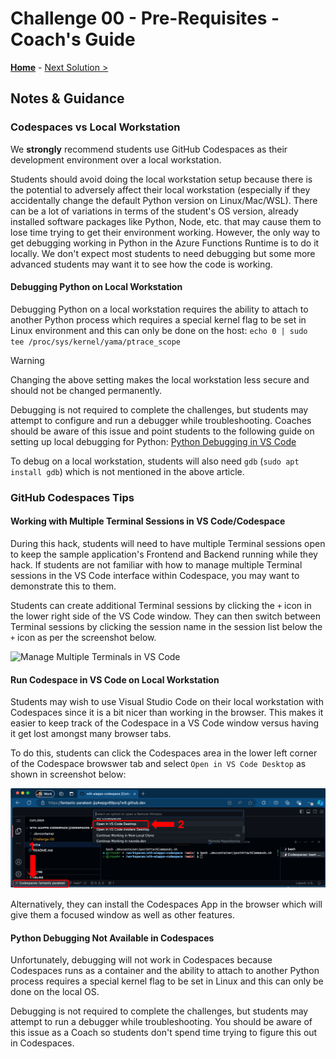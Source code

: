 # Challenge 00 - Pre-Requisites - Coach's Guide 

**[Home](./README.md)** - [Next Solution >](./Solution-01.md)

## Notes & Guidance

### Codespaces vs Local Workstation

We **strongly** recommend students use GitHub Codespaces as their development environment over a local workstation.

Students should avoid doing the local workstation setup because there is the potential to adversely affect their local workstation (especially if they accidentally change the default Python version on Linux/Mac/WSL). There can be a lot of variations in terms of the student's OS version, already installed software packages like Python, Node, etc. that may cause them to lose time trying to get their environment working. However, the only way to get debugging working in Python in the Azure Functions Runtime is to do it locally. We don't expect most students to need debugging but some more advanced students may want it to see how the code is working. 

#### Debugging Python on Local Workstation

Debugging Python on a local workstation requires the ability to attach to another Python process which requires a special kernel flag to be set in Linux environment and this can only be done on the host:
`echo 0 | sudo tee /proc/sys/kernel/yama/ptrace_scope`

>[!WARNING]
>Changing the above setting makes the local workstation less secure and should not be changed permanently. 

Debugging is not required to complete the challenges, but students may attempt to configure and run a debugger while troubleshooting. Coaches should be aware of this issue and point students to the following guide on setting up local debugging for Python: [Python Debugging in VS Code](https://code.visualstudio.com/docs/python/debugging)

To debug on a local workstation, students will also need `gdb` (`sudo apt install gdb`) which is not mentioned in the above article. 

### GitHub Codespaces Tips

#### Working with Multiple Terminal Sessions in VS Code/Codespace

During this hack, students will need to have multiple Terminal sessions open to keep the sample application's Frontend and Backend running while they hack.  If students are not familiar with how to manage multiple Terminal sessions in the VS Code interface within Codespace, you may want to demonstrate this to them.

Students can create additional Terminal sessions by clicking the `+` icon in the lower right side of the VS Code window. They can then switch between Terminal sessions by clicking the session name in the session list below the `+` icon as per the screenshot below.

![Manage Multiple Terminals in VS Code]()

#### Run Codespace in VS Code on Local Workstation

Students may wish to use Visual Studio Code on their local workstation with Codespaces since it is a bit nicer than working in the browser. This makes it easier to keep track of the Codespace in a VS Code window versus having it get lost amongst many browser tabs. 

To do this, students can click the Codespaces area in the lower left corner of the Codespace browswer tab and select `Open in VS Code Desktop` as shown in screenshot below:

![screenshot of how to open Codespace in VS Code](../images/open-codespace-in-vscode.png)

Alternatively, they can install the Codespaces App in the browser which will give them a focused window as well as other features.

#### Python Debugging Not Available in Codespaces

Unfortunately, debugging will not work in Codespaces because Codespaces runs as a container and the ability to attach to another Python process requires a special kernel flag to be set in Linux and this can only be done on the local OS.

Debugging is not required to complete the challenges, but students may attempt to run a debugger while troubleshooting. You should be aware of this issue as a Coach so students don't spend time trying to figure this out in Codespaces.
